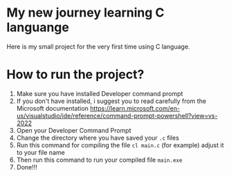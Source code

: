 # My new journey learning C languange
Here is my small project for the very first time using C language.
# How to run the project?
1. Make sure you have installed Developer command prompt
2. If you don't have installed, i suggest you to read carefully from the Microsoft documentation https://learn.microsoft.com/en-us/visualstudio/ide/reference/command-prompt-powershell?view=vs-2022
3. Open your Developer Command Prompt
4. Change the directory where you have saved your `.c` files 
5. Run this command for compiling the file `cl main.c`  (for example) adjust it to your file name
6. Then run this command to run your compiled file `main.exe` 
7. Done!!!
